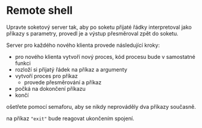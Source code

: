# Remote shell

Upravte soketový server tak, aby po soketu přijaté řádky interpretoval jako příkazy s parametry, provedl je a výstup přesměroval zpět do soketu.

Server pro každého nového klienta provede následující kroky:

- pro nového klienta vytvoří nový proces, kód procesu bude v samostatné funkci
- rozloží si přijatý řádek na příkaz a argumenty
- vytvoří proces pro příkaz
  - provede přesměrování a příkaz
- počká na dokončení příkazu
- končí

ošetřete pomocí semaforu, aby se nikdy neprováděly dva příkazy současně.

na příkaz `"exit"` bude reagovat ukončením spojení.